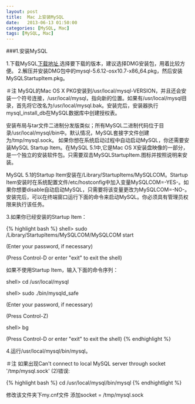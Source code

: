 ```yaml
---
layout: post
title:  Mac 上安装MySQL
date:   2013-06-13 01:50:00
categories: [MySQL, Mac]
tags: [MySQL, Mac]
---
```


###1.安装MySQL

1.下载MySQL[下载地址](http://dev.mysql.com/downloads/mysql/#downloads),选择要下载的版本，建议选择DMG安装包，用着比较方便。
2.解压并安装DMG包中的mysql-5.6.12-osx10.7-x86_64.pkg，然后安装MySQLStartupItem.pkg。

＃注
MySQL的Mac OS X PKG安装到/usr/local/mysql-VERSION，并且还会安装一个符号连接，/usr/local/mysql，指向新的位置。如果有/usr/local/mysql目录，首先将它改名为/usr/local/mysql.bak。安装完后，安装器执行mysql_install_db在MySQL数据库中创建授权表。 

安装布局与tar文件二进制分发版类似；所有MySQL二进制代码位于目录/usr/local/mysql/bin中。默认情况，MySQL套接字文件创建为/tmp/mysql.sock。 
如果你想在系统启动过程中自动启动MySQL，你还需要安装MySQL Startup Item。在MySQL 5.1中,它是Mac OS X安装盘映像的一部分，是一个独立的安装软件包。只需要双击MySQLStartupItem.图标并按照说明来安装。 

MySQL 5.1的Startup Item安装在/Library/StartupItems/MySQLCOM。Startup Item安装时在系统配置文件/etc/hostconfig中加入变量MySQLCOM=-YES-。如果你想要disable自动启动MySQL，只需要将该变量更改为MySQLCOM=-NO-。 
安装完后，可以在终端窗口运行下面的命令来启动MySQL。你必须具有管理员权限来执行该任务。

3.如果你已经安装的Startup Item： 

{% highlight bash %}
shell> sudo /Library/StartupItems/MySQLCOM/MySQLCOM start 

(Enter your password, if necessary) 

(Press Control-D or enter "exit" to exit the shell) 

如果不使用Startup Item，输入下面的命令序列： 

shell> cd /usr/local/mysql 

shell> sudo ./bin/mysqld_safe 

(Enter your password, if necessary) 

(Press Control-Z) 

shell> bg 

(Press Control-D or enter "exit" to exit the shell) 
{% endhighlight %}

4.运行/usr/local/mysql/bin/mysql。

＃注
如果出现Can't connect to local MySQL server through socket '/tmp/mysql.sock' (2)错误:

{% highlight bash %}
cd /usr/local/mysql/bin/mysql
{% endhightlight %}

修改该文件夹下my.cnf文件 添加socket = /tmp/mysql.sock


